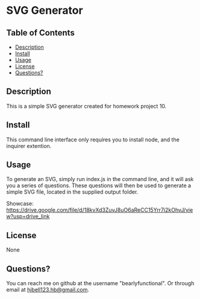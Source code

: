 # SVG Generator

## Table of Contents
- [Description](#description)
- [Install](#install)
- [Usage](#usage)
- [License](#license)
- [Questions?](#questions?)

## Description
This is a simple SVG generator created for homework project 10.

## Install
This command line interface only requires you to install node, and the inquirer extention.

## Usage
To generate an SVG, simply run index.js in the command line, and it will ask you a series of questions. These questions will then be used to generate a simple SVG file, located in the supplied output folder.

Showcase: https://drive.google.com/file/d/18kvXd3ZuvJ8uO6aReCC15Yrr7i2kOhvJ/view?usp=drive_link

## License
None

## Questions?
You can reach me on github at the username "bearlyfunctional".
Or through email at hjbell123.hb@gmail.com.